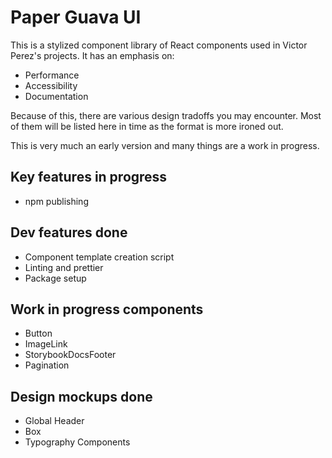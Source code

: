 # Paper Guava UI

This is a stylized component library of React components used in Victor Perez's projects. It has an emphasis on:

- Performance
- Accessibility
- Documentation

Because of this, there are various design tradoffs you may encounter. Most of them will be listed here in time as the format is more ironed out.

This is very much an early version and many things are a work in progress.

## Key features in progress

- npm publishing

## Dev features done

- Component template creation script
- Linting and prettier
- Package setup

## Work in progress components

- Button
- ImageLink
- StorybookDocsFooter
- Pagination

## Design mockups done

- Global Header
- Box
- Typography Components

